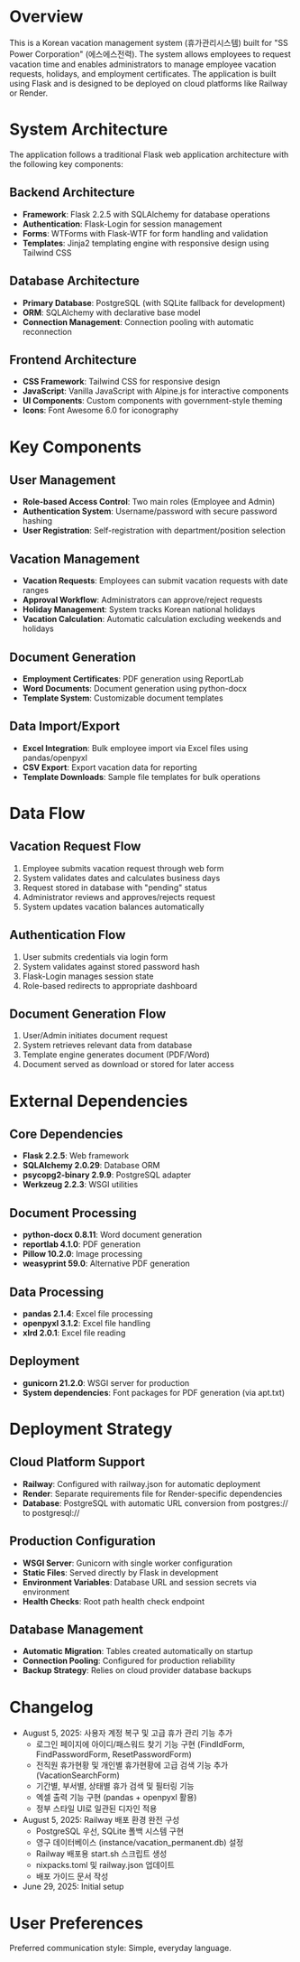 # Overview

This is a Korean vacation management system (휴가관리시스템) built for "SS Power Corporation" (에스에스전력). The system allows employees to request vacation time and enables administrators to manage employee vacation requests, holidays, and employment certificates. The application is built using Flask and is designed to be deployed on cloud platforms like Railway or Render.

# System Architecture

The application follows a traditional Flask web application architecture with the following key components:

## Backend Architecture
- **Framework**: Flask 2.2.5 with SQLAlchemy for database operations
- **Authentication**: Flask-Login for session management
- **Forms**: WTForms with Flask-WTF for form handling and validation
- **Templates**: Jinja2 templating engine with responsive design using Tailwind CSS

## Database Architecture
- **Primary Database**: PostgreSQL (with SQLite fallback for development)
- **ORM**: SQLAlchemy with declarative base model
- **Connection Management**: Connection pooling with automatic reconnection

## Frontend Architecture
- **CSS Framework**: Tailwind CSS for responsive design
- **JavaScript**: Vanilla JavaScript with Alpine.js for interactive components
- **UI Components**: Custom components with government-style theming
- **Icons**: Font Awesome 6.0 for iconography

# Key Components

## User Management
- **Role-based Access Control**: Two main roles (Employee and Admin)
- **Authentication System**: Username/password with secure password hashing
- **User Registration**: Self-registration with department/position selection

## Vacation Management
- **Vacation Requests**: Employees can submit vacation requests with date ranges
- **Approval Workflow**: Administrators can approve/reject requests
- **Holiday Management**: System tracks Korean national holidays
- **Vacation Calculation**: Automatic calculation excluding weekends and holidays

## Document Generation
- **Employment Certificates**: PDF generation using ReportLab
- **Word Documents**: Document generation using python-docx
- **Template System**: Customizable document templates

## Data Import/Export
- **Excel Integration**: Bulk employee import via Excel files using pandas/openpyxl
- **CSV Export**: Export vacation data for reporting
- **Template Downloads**: Sample file templates for bulk operations

# Data Flow

## Vacation Request Flow
1. Employee submits vacation request through web form
2. System validates dates and calculates business days
3. Request stored in database with "pending" status
4. Administrator reviews and approves/rejects request
5. System updates vacation balances automatically

## Authentication Flow
1. User submits credentials via login form
2. System validates against stored password hash
3. Flask-Login manages session state
4. Role-based redirects to appropriate dashboard

## Document Generation Flow
1. User/Admin initiates document request
2. System retrieves relevant data from database
3. Template engine generates document (PDF/Word)
4. Document served as download or stored for later access

# External Dependencies

## Core Dependencies
- **Flask 2.2.5**: Web framework
- **SQLAlchemy 2.0.29**: Database ORM
- **psycopg2-binary 2.9.9**: PostgreSQL adapter
- **Werkzeug 2.2.3**: WSGI utilities

## Document Processing
- **python-docx 0.8.11**: Word document generation
- **reportlab 4.1.0**: PDF generation
- **Pillow 10.2.0**: Image processing
- **weasyprint 59.0**: Alternative PDF generation

## Data Processing
- **pandas 2.1.4**: Excel file processing
- **openpyxl 3.1.2**: Excel file handling
- **xlrd 2.0.1**: Excel file reading

## Deployment
- **gunicorn 21.2.0**: WSGI server for production
- **System dependencies**: Font packages for PDF generation (via apt.txt)

# Deployment Strategy

## Cloud Platform Support
- **Railway**: Configured with railway.json for automatic deployment
- **Render**: Separate requirements file for Render-specific dependencies
- **Database**: PostgreSQL with automatic URL conversion from postgres:// to postgresql://

## Production Configuration
- **WSGI Server**: Gunicorn with single worker configuration
- **Static Files**: Served directly by Flask in development
- **Environment Variables**: Database URL and session secrets via environment
- **Health Checks**: Root path health check endpoint

## Database Management
- **Automatic Migration**: Tables created automatically on startup
- **Connection Pooling**: Configured for production reliability
- **Backup Strategy**: Relies on cloud provider database backups

# Changelog

- August 5, 2025: 사용자 계정 복구 및 고급 휴가 관리 기능 추가
  - 로그인 페이지에 아이디/패스워드 찾기 기능 구현 (FindIdForm, FindPasswordForm, ResetPasswordForm)
  - 전직원 휴가현황 및 개인별 휴가현황에 고급 검색 기능 추가 (VacationSearchForm)
  - 기간별, 부서별, 상태별 휴가 검색 및 필터링 기능
  - 엑셀 출력 기능 구현 (pandas + openpyxl 활용)
  - 정부 스타일 UI로 일관된 디자인 적용
- August 5, 2025: Railway 배포 환경 완전 구성
  - PostgreSQL 우선, SQLite 폴백 시스템 구현
  - 영구 데이터베이스 (instance/vacation_permanent.db) 설정
  - Railway 배포용 start.sh 스크립트 생성
  - nixpacks.toml 및 railway.json 업데이트
  - 배포 가이드 문서 작성
- June 29, 2025: Initial setup

# User Preferences

Preferred communication style: Simple, everyday language.